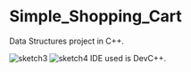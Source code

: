 # Simple_Shopping_Cart
Data Structures project in C++.

![sketch3](https://user-images.githubusercontent.com/22488931/31713179-0491a49e-b41b-11e7-8392-646c6cd079d1.png)
![sketch4](https://user-images.githubusercontent.com/22488931/31713489-072aad1c-b41c-11e7-9c7e-ffdebec40da7.png)
IDE used is DevC++.
